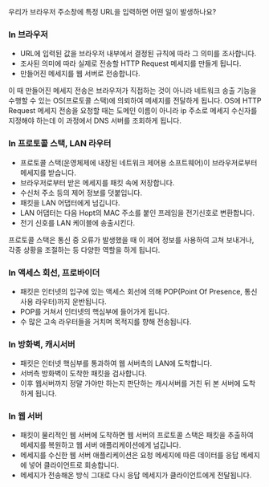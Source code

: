 
우리가 브라우저 주소창에 특정 URL을 입력하면 어떤 일이 발생하나요?

### In 브라우저

- URL에 입력된 값을 브라우저 내부에서 결정된 규칙에 따라 그 의미를 조사합니다.
- 조사된 의미에 따라 실제로 전송할 HTTP Request 메세지를 만들게 됩니다.
- 만들어진 메세지를 웹 서버로 전송합니다.

이 때 만들어진 메세지 전송은 브라우저가 직접하는 것이 아니라 네트워크 송출 기능을 수행할 수 있는 OS(프로토콜 스택)에 의뢰하여 메세지를 전달하게 됩니다. OS에 HTTP Request 메세지 전송을 요청할 때는 도메인 이름이 아니라 ip 주소로 메세지 수신자를 지정해야 하는데 이 과정에서 DNS 서버를 조회하게 됩니다.


### In 프로토콜 스택, LAN 라우터

- 프로토콜 스택(운영체제에 내장된 네트워크 제어용 소프트웨어)이 브라우저로부터 메세지를 받습니다.
- 브라우저로부터 받은 메세지를 패킷 속에 저장합니다.
- 수신처 주소 등의 제어 정보를 덧붙입니다. 
- 패킷을 LAN 어댑터에게 넘깁니다.
- LAN 어댑터는 다음 Hopt의 MAC 주소를 붙인 프레임을 전기신호로 변환합니다.
- 전기 신호를 LAN 케이블에 송출시킨다.

프로토콜 스택은 통신 중 오류가 발생했을 때 이 제어 정보를 사용하여 고쳐 보내거나, 각종 상황을 조절하는 등 다양한 역할을 하게 됩니다. 


### In 액세스 회선, 프로바이더

- 패킷은 인터넷의 입구에 있는 액세스 회선에 의해 POP(Point Of Presence, 통신사용 라우터)까지 운반됩니다.
- POP를 거쳐서 인터넷의 핵심부에 들어가게 됩니다.
- 수 많은 고속 라우터들을 거치며 목적지를 향해 전송됩니다.


### In 방화벽, 캐시서버

- 패킷은 인터넷 핵심부를 통과하여 웹 서버측의 LAN에 도착합니다.
- 서버측 방화벽이 도착한 패킷을 검사합니다.
- 이후 웹서버까지 정말 가야만 하는지 판단하는 캐시서버를 거친 뒤 본 서버에 도착하게 됩니다.


### In 웹 서버
- 패킷이 물리적인 웹 서버에 도착하면 웹 서버의 프로토콜 스택은 패킷을 추출하여 메세지를 복원하고 웹 서버 애플리케이션에게 넘깁니다.
- 메세지를 수신한 웹 서버 애플리케이션은 요청 메세지에 따른 데이터를 응답 메세지에 넣어 클라이언트로 회송합니다.
- 메세지가 전송해온 방식 그대로 다시 응답 메세지가 클라이언트에게 전달됩니다.